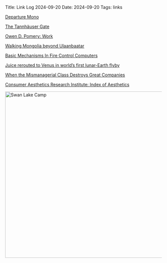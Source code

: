 Title: Link Log 2024-09-20
Date: 2024-09-20
Tags: links

[Departure Mono](https://departuremono.com/)

[The Tannhäuser Gate](https://www.jamesreeves.co/the-tannhauser-gate/)

[Owen D. Pomery: Work](https://owenpomery.com/work)

[Walking Mongolia beyond Ulaanbaatar](https://walkingtheworld.substack.com/p/walking-mongolia-beyond-ulaanbaatar)

[Basic Mechanisms In Fire Control Computers](https://www.youtube.com/watch?v=s1i-dnAH9Y4)

[Juice rerouted to Venus in world’s first lunar-Earth flyby](https://www.esa.int/Science_Exploration/Space_Science/Juice/Juice_rerouted_to_Venus_in_world_s_first_lunar-Earth_flyby)

[When the Mismanagerial Class Destroys Great Companies](https://www.palladiummag.com/2024/08/30/when-the-mismanagerial-class-destroys-great-companies/)

[Consumer Aesthetics Research Institute: Index of Aesthetics](https://cari.institute/aesthetics)

<a href="https://www.flickr.com/photos/pigmonkey/54009763486/in/dateposted/" title="Swan Lake Camp"><img src="https://live.staticflickr.com/65535/54009763486_3abc485d35_c.jpg" width="800" height="533" alt="Swan Lake Camp"/></a>
